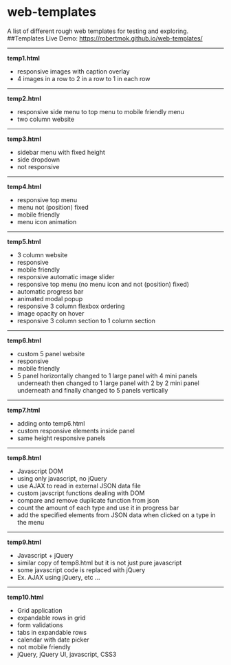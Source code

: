 # web-templates

A list of different rough web templates for testing and exploring.
##Templates Live Demo: https://robertmok.github.io/web-templates/

---

**temp1.html**
- responsive images with caption overlay
- 4 images in a row to 2 in a row to 1 in each row

---

**temp2.html**
- responsive side menu to top menu to mobile friendly menu
- two column website

---

**temp3.html**
- sidebar menu with fixed height
- side dropdown
- not responsive

---

**temp4.html**
- responsive top menu
- menu not (position) fixed
- mobile friendly
- menu icon animation

---

**temp5.html**
- 3 column website
- responsive 
- mobile friendly
- responsive automatic image slider
- responsive top menu (no menu icon and not (position) fixed)
- automatic progress bar
- animated modal popup
- responsive 3 column flexbox ordering 
- image opacity on hover
- responsive 3 column section to 1 column section  

---

**temp6.html**
- custom 5 panel website
- responsive
- mobile friendly
- 5 panel horizontally changed to 1 large panel with 4 mini panels underneath then changed to 1 large panel with 2 by 2 mini panel underneath and finally changed to 5 panels vertically

---

**temp7.html**
- adding onto temp6.html
- custom responsive elements inside panel
- same height responsive panels

---

**temp8.html**
- Javascript DOM
- using only javascript, no jQuery
- use AJAX to read in external JSON data file
- custom javscript functions dealing with DOM
- compare and remove duplicate function from json
- count the amount of each type and use it in progress bar
- add the specified elements from JSON data when clicked on a type in the menu

---

**temp9.html**
- Javascript + jQuery 
- similar copy of temp8.html but it is not just pure javascript
- some javascript code is replaced with jQuery
- Ex. AJAX using jQuery, etc ... 

---

**temp10.html**
- Grid application
- expandable rows in grid
- form validations
- tabs in expandable rows
- calendar with date picker
- not mobile friendly
- jQuery, jQuery UI, javascript, CSS3



